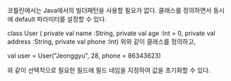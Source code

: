 코틀린에서는 Java에서의 빌더패턴을 사용할 필요가 없다. 클래스를 정의하면서 동시에 default 파라미터를 설정할 수 있다.

class User ( 
	private val name :String,
	private val age :Int = 0,
	private val address :String,
	private val phone :Int)
위와 같이 클래스를 정의하고,

val user = User("Jeonggyu", 
				28,
				phone = 86343623)

와 같이 선택적으로 필요한 필드에 필드 네임을 지정하여 값을 초기화할 수 있다.